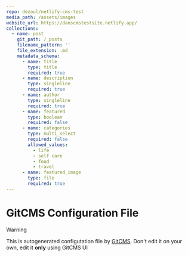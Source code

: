 ```yaml
---
repo: dezoul/netlify-cms-test
media_path: /assets/images
website_url: https://danscmstestsite.netlify.app/
collections:
  - name: post
    git_path: /_posts
    filename_pattern: ''
    file_extension: .md
    metadata_schema:
      - name: title
        type: title
        required: true
      - name: description
        type: singleline
        required: true
      - name: author
        type: singleline
        required: true
      - name: featured
        type: boolean
        required: false
      - name: categories
        type: multi_select
        required: false
        allowed_values:
          - life
          - self care
          - food
          - travel
      - name: featured_image
        type: file
        required: true
---
```

# GitCMS Configuration File
> [!WARNING]
> This is autogenerated configutation file by [GitCMS](https://gitcms.blog). Don't edit it on your own, edit it **only** using GitCMS UI
